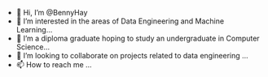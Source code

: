 - 👋 Hi, I’m @BennyHay
- 👀 I’m interested in the areas of Data Engineering and Machine Learning...
- 🌱 I’m a diploma graduate hoping to study an undergraduate in Computer Science...
- 💞️ I’m looking to collaborate on projects related to data engineering ...
- 📫 How to reach me ...

<!---
BennyHay/BennyHay is a ✨ special ✨ repository because its `README.md` (this file) appears on your GitHub profile.
You can click the Preview link to take a look at your changes.
--->
